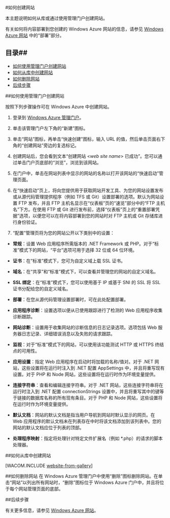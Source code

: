 <properties linkid="manage-services-how-to-create-websites" urlDisplayName="如何创建" pageTitle="如何创建网站 - Windows Azure 服务管理" metaKeywords="Azure 创建网站, Azure 删除网站" description="了解如何使用 Windows Azure 管理门户创建网站。" metaCanonical="" services="web-sites" documentationCenter="" title="如何创建和部署网站" authors=""  solutions="" writer="timamm" manager="" editor=""  />
<tags ms.service="web-sites"
    ms.date="03/24/2015"
    wacn.date="04/11/2015"
    />

#如何创建网站

本主题说明如何从库或通过使用管理门户创建网站。

有关如何将内容部署到您创建的 Windows Azure 网站的信息，请参见 [Windows Azure 网站](/zh-cn/documentation/services/web-sites) 中的“部署”部分。

## 目录##

- [如何使用管理门户创建网站](#createawebsiteportal)
- [如何从库中创建网站](#howtocreatefromgallery)
- [如何删除网站](#deleteawebsite)
- [后续步骤](#nextsteps)

##<a name="createawebsiteportal"></a>如何使用管理门户创建网站

按照下列步骤操作可在 Windows Azure 中创建网站。
	
1. 登录到 [Windows Azure 管理门户](http://manage.windowsazure.cn)。

2. 单击该管理门户左下角的“新建”图标。

3. 单击“网站”图标，再单击“快速创建”图标，输入 URL 的值，然后单击页面右下角的“创建网站”旁边的复选标记。

4. 创建网站后，您会看到文本“创建网站 <*web site name*> 已成功”。您可以通过单击门户页底部的“浏览”，浏览到该网站。

5. 在门户中，单击在网站列表中显示的网站的名称以打开该网站的“快速启动”管理页面。

6. 在“快速启动”页上，将向您提供用于获取网站开发工具、为您的网站设置发布或从源代码管理提供程序（例如 TFS 或 Git）设置部署的选项。默认为网站设置 FTP 发布，并且 FTP 主机名显示在“仪表板”页的“速览”部分中的“FTP 主机名”下方。在使用 FTP 或 Git 进行发布前，选择“仪表板”页上的“重置部署凭据”选项，以便您可以在将内容部署到您的网站时对 FTP 主机或 Git 存储库进行身份验证。

7. “配置”管理页将为您的网站公开以下类别中的设置：

 - **常规**：设置 Web 应用程序所需版本的 .NET Framework 或 PHP。对于“标准”模式下的网站，“平台”选项可用于选择 32 位或 64 位环境。

- **证书**：在“标准”模式下，您可为自定义域上载 SSL 证书。

- **域名**：在“共享”和“标准”模式下，可以查看并管理您的网站的自定义域名。

- **SSL 绑定**：在“标准”模式下，您可以使用基于 IP 或基于 SNI 的 SSL 将 SSL 证书分配给您的自定义域名。

 - **部署**：在您从源代码管理设置部署时，可在此处配置部署。

 - **应用程序诊断**：设置选项以便从已使用跟踪进行了检测的 Web 应用程序收集诊断跟踪。

- **网站诊断**：设置用于收集网站的诊断信息的日志记录选项。选项包括 Web 服务器日志记录、详细错误消息以及失败的请求跟踪。

- **监视**：对于“标准”模式下的网站，可以使用该功能测试 HTTP 或 HTTPS 终结点的可用性。

- **应用设置**：指定 Web 应用程序在启动时将加载的名称/值对。对于 .NET 网站，这些设置将在运行时注入到 .NET 配置 AppSettings 中，并且将重写现有设置。对于 PHP 和 Node 网站，这些设置将在运行时作为环境变量提供。

 - **连接字符串**：查看和编辑连接字符串。对于 .NET 网站，这些连接字符串将在运行时注入到 .NET 配置 connectionStrings 设置中，并且将重写其中的键等于链接的数据库名称的所有现有条目。对于 PHP 和 Node 网站，这些设置将在运行时作为环境变量提供。

 - **默认文档**：网站的默认文档是指当用户导航到网站时默认显示的网页。在 Web 应用程序的默认文档未在列表存在中时将该文档添加到该列表中。您的网站的默认文档应位于列表的顶部。

- **处理程序映射**：指定将处理针对特定文件扩展名（例如 *.php）的请求的脚本处理器。

##<a name="howtocreatefromgallery"></a>如何从库中创建网站

[WACOM.INCLUDE [website-from-gallery](../includes/website-from-gallery.md)]

##<a name="deleteawebsite"></a>如何删除网站
在 Windows Azure 管理门户中使用“删除”图标删除网站。在单击“网站”以列出所有网站时，“删除”图标位于 Windows Azure 门户中，并且将位于每个网站管理页面的底部。

##<a name="nextsteps"></a>后续步骤

有关更多信息，请参见 [Windows Azure 网站](/zh-cn/documentation/services/web-sites)。

